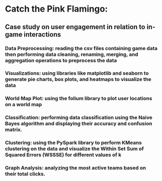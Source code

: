 # Catch the Pink Flamingo:

## Case study on user engagement in relation to in-game interactions

### Data Preprocessing: reading the csv files containing game data then performing data cleaning, renaming, merging, and aggregation operations to preprocess the data

### Visualizations: using libraries like matplotlib and seaborn to generate pie charts, box plots, and heatmaps to visualize the data

### World Map Plot: using the folium library to plot user locations on a world map

### Classification: performing data classification using the Naive Bayes algorithm and displaying their accuracy and confusion matrix.

### Clustering: using the PySpark library to perform KMeans clustering on the data and visualize the Within Set Sum of Squared Errors (WSSSE) for different values of k

### Graph Analysis: analyzing the most active teams based on their total clicks.

